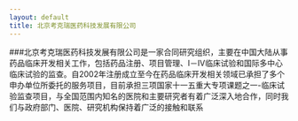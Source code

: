 ```yaml
---
layout: default
title: 北京考克瑞医药科技发展有限公司
---
```

###北京考克瑞医药科技发展有限公司是一家合同研究组织，主要在中国大陆从事药品临床开发相关工作，包括药品注册、项目管理、I－IV临床试验和国际多中心临床试验的监查。自2002年注册成立至今在药品临床开发相关领域已承担了多个申办单位所委托的服务项目，目前承担三项国家十一五重大专项课题之一-临床试验监查项目，与全国范围内知名的医院和主要研究者有着广泛深入地合作，同时我们与政府部门、医院、研究机构保持着广泛的接触和联系
